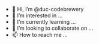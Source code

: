 - 👋 Hi, I’m @duc-codebrewery
- 👀 I’m interested in ...
- 🌱 I’m currently learning ...
- 💞️ I’m looking to collaborate on ...
- 📫 How to reach me ...

<!---
duc-codebrewery/duc-codebrewery is a ✨ special ✨ repository because its `README.md` (this file) appears on your GitHub profile.
You can click the Preview link to take a look at your changes.
--->
